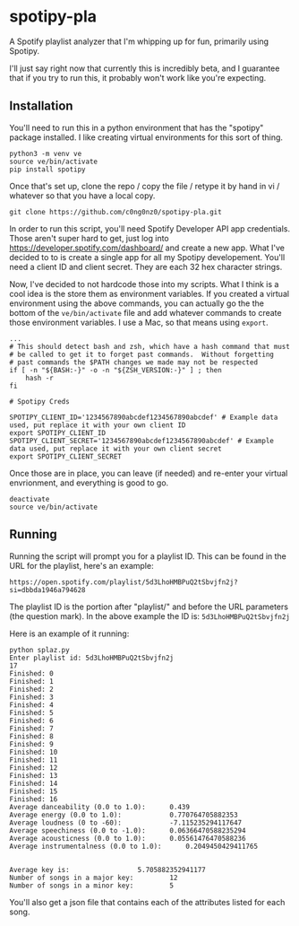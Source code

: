 # spotipy-pla
A Spotify playlist analyzer that I'm whipping up for fun, primarily using Spotipy.

I'll just say right now that currently this is incredibly beta, and I guarantee that if you try to run this, it probably won't work like you're expecting.

## Installation

You'll need to run this in a python environment that has the "spotipy" package installed. I like creating virtual environments for this sort of thing.

```
python3 -m venv ve
source ve/bin/activate
pip install spotipy
```

Once that's set up, clone the repo / copy the file / retype it by hand in vi / whatever so that you have a local copy.

```
git clone https://github.com/c0ng0nz0/spotipy-pla.git
```

In order to run this script, you'll need Spotify Developer API app credentials. Those aren't super hard to get, just log into 
https://developer.spotify.com/dashboard/ and create a new app. What I've decided to to is create a single app for all my Spotipy developement. You'll 
need a client ID and client secret. They are each 32 hex character strings.

Now, I've decided to not hardcode those into my scripts. What I think is a cool idea is the store them as environment variables. If you created a
virtual environment using the above commands, you can actually go the the bottom of the `ve/bin/activate` file and add whatever commands to create
those environment variables. I use a Mac, so that means using `export`.

```
...
# This should detect bash and zsh, which have a hash command that must
# be called to get it to forget past commands.  Without forgetting
# past commands the $PATH changes we made may not be respected
if [ -n "${BASH:-}" -o -n "${ZSH_VERSION:-}" ] ; then
    hash -r
fi

# Spotipy Creds

SPOTIPY_CLIENT_ID='1234567890abcdef1234567890abcdef' # Example data used, put replace it with your own client ID
export SPOTIPY_CLIENT_ID
SPOTIPY_CLIENT_SECRET='1234567890abcdef1234567890abcdef' # Example data used, put replace it with your own client secret
export SPOTIPY_CLIENT_SECRET
```

Once those are in place, you can leave (if needed) and re-enter your virtual envrionment, and everything is good to go.

```
deactivate
source ve/bin/activate
```

## Running

Running the script will prompt you for a playlist ID. This can be found in the URL for the playlist, here's an example:
```
https://open.spotify.com/playlist/5d3LhoHMBPuQ2tSbvjfn2j?si=dbbda1946a794628
```

The playlist ID is the portion after "playlist/" and before the URL parameters (the question mark). In the above example the ID is:
`5d3LhoHMBPuQ2tSbvjfn2j`

Here is an example of it running:

```
python splaz.py
Enter playlist id: 5d3LhoHMBPuQ2tSbvjfn2j
17
Finished: 0
Finished: 1
Finished: 2
Finished: 3
Finished: 4
Finished: 5
Finished: 6
Finished: 7
Finished: 8
Finished: 9
Finished: 10
Finished: 11
Finished: 12
Finished: 13
Finished: 14
Finished: 15
Finished: 16
Average danceability (0.0 to 1.0):		0.439
Average energy (0.0 to 1.0):			0.770764705882353
Average loudness (0 to -60): 			-7.115235294117647
Average speechiness (0.0 to -1.0): 		0.06366470588235294
Average acousticness (0.0 to 1.0):		0.05561476470588236
Average instrumentalness (0.0 to 1.0):		0.2049450429411765


Average key is: 				5.705882352941177
Number of songs in a major key: 		12
Number of songs in a minor key: 		5
```

You'll also get a json file that contains each of the attributes listed for each song.

